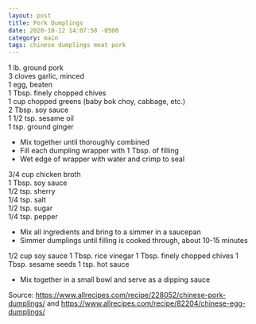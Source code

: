 ```yaml
---
layout: post
title: Pork Dumplings
date: 2020-10-12 14:07:58 -0500
category: main
tags: chinese dumplings meat pork
---
```

1 lb. ground pork  
3 cloves garlic, minced  
1 egg, beaten  
1 Tbsp. finely chopped chives  
1 cup chopped greens (baby bok choy, cabbage, etc.)  
2 Tbsp. soy sauce  
1 1/2 tsp. sesame oil  
1 tsp. ground ginger  
<ul>
 	<li>Mix together until thoroughly combined</li>
 	<li>Fill each dumpling wrapper with 1 Tbsp. of filling</li>
 	<li>Wet edge of wrapper with water and crimp to seal</li>
</ul>
<div class="section-body">
<div class="paragraph">
  
3/4 cup chicken broth  
1 Tbsp. soy sauce  
1/2 tsp. sherry  
1/4 tsp. salt  
1/2 tsp. sugar  
1/4 tsp. pepper  
<ul>
 	<li>Mix all ingredients and bring to a simmer in a saucepan</li>
 	<li>Simmer dumplings until filling is cooked through, about 10-15 minutes</li>
</ul>
1/2 cup soy sauce  
1 Tbsp. rice vinegar  
1 Tbsp. finely chopped chives  
1 Tbsp. sesame seeds  
1 tsp. hot sauce  
<ul>
 	<li>Mix together in a small bowl and serve as a dipping sauce</li>
</ul>
Source: <a href="https://www.allrecipes.com/recipe/228052/chinese-pork-dumplings/">https://www.allrecipes.com/recipe/228052/chinese-pork-dumplings/</a> and <a href="https://www.allrecipes.com/recipe/82204/chinese-egg-dumplings/">https://www.allrecipes.com/recipe/82204/chinese-egg-dumplings/</a>
  
</div>
</div>
